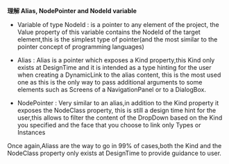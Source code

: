 **理解 Alias, NodePointer and NodeId variable**

* Variable of type NodeId : is a pointer to any element of the project, the Value property of this variable contains the NodeId of the target element,this is the simplest type of pointer(and the most similar to the pointer concept of programming languages)


* Alias : Alias is a pointer which exposes a Kind property,this Kind only exists at DesignTime and it is intended as a type hinting for the user when creating a DynamicLink to the alias content, this is the most used one as this is the only way to pass additional arguments to some elements such as Screens of a NavigationPanel or to a DialogBox.


* NodePointer : Very similar to an alias,in addition to the Kind property it exposes the NodeClass property, this is still a design time hint for the user,this allows to filter the content of the DropDown based on the Kind you specified and the face that you choose to link only Types or Instances

Once again,Aliass are the way to go in 99% of cases,both the Kind and the NodeClass property only exists at DesignTime to provide guidance to user.

